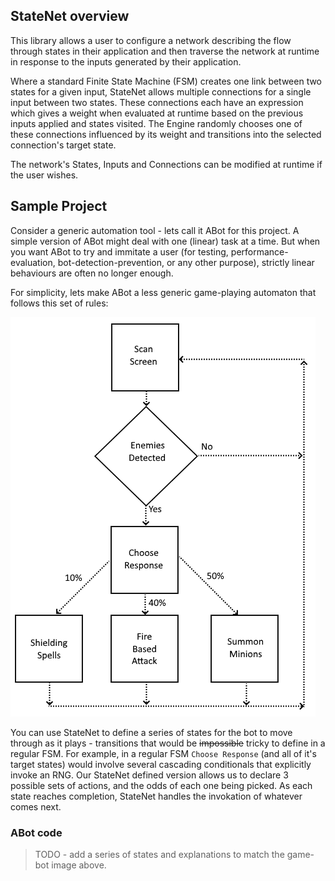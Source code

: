 ## StateNet overview

This library allows a user to configure a network describing the flow through states in their application and then traverse the network at runtime in response to the inputs generated by their application.

Where a standard Finite State Machine (FSM) creates one link between two states for a given input, StateNet allows multiple connections for a single input between two states. These connections each have an expression which gives a weight when evaluated at runtime based on the previous inputs applied and states visited. The Engine randomly chooses one of these connections influenced by its weight and transitions into the selected connection's target state.

The network's States, Inputs and Connections can be modified at runtime if the user wishes.

## Sample Project

Consider a generic automation tool - lets call it ABot for this project. A simple version of ABot might deal with one (linear) task at a time. But when you want ABot to try and immitate a user (for testing, performance-evaluation, bot-detection-prevention, or any other purpose), strictly linear behaviours are often no longer enough.

For simplicity, lets make ABot a less generic game-playing automaton that follows this set of rules:

![alt text](game_playing_bot_machine.png "StateNet Defined Bot Actions")

 You can use StateNet to define a series of states for the bot to move through as it plays - transitions that would be ~~impossible~~ tricky to define in a regular FSM. For example, in a regular FSM `Choose Response` (and all of it's target states) would involve several cascading conditionals that explicitly invoke an RNG. Our StateNet defined version allows us to declare 3 possible sets of actions, and the odds of each one being picked. As each state reaches completion, StateNet handles the invokation of whatever comes next.

### ABot code

> TODO - add a series of states and explanations to match the game-bot image above.